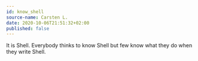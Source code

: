 ```yaml
---
id: know_shell
source-name: Carsten L.
date: 2020-10-06T21:51:32+02:00
published: false
---
```

It is Shell. Everybody thinks to know Shell but few know what they do when they write Shell.
